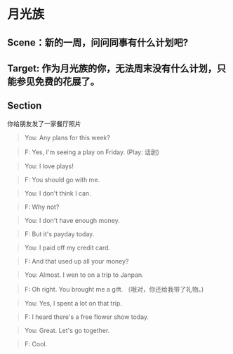 # 月光族

## Scene：新的一周，问问同事有什么计划吧?

## Target: 作为月光族的你，无法周末没有什么计划，只能参见免费的花展了。

## Section

你给朋友发了一家餐厅照片

>You: Any plans for this week?

>F: Yes, I'm seeing a play on Friday. (Play: 话剧)

>You: I love plays!

>F: You should go with me.

>You: I don't think I can.

>F: Why not?

>You: I don't have enough money.

>F: But it's payday today.

>You: I paid off my credit card.

>F: And that used up all your money?

>You: Almost. I wen to on a trip to Janpan.

>F: Oh right. You brought me a gift. （哦对，你还给我带了礼物。)

>You: Yes, I spent a lot on that trip.

>F: I heard there's a free flower show today.

>You: Great. Let's go together.

>F: Cool.
